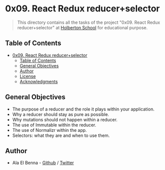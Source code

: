 # 0x09. React Redux reducer+selector

> This directory contains all the tasks of the project "0x09. React Redux reducer+selector" at [Holberton School](https://www.holbertonschool.com 'Holberton School.') for educational purpose.

## Table of Contents

- [0x09. React Redux reducer+selector](#0x09-react-redux-reducerselector)
  - [Table of Contents](#table-of-contents)
  - [General Objectives](#general-objectives)
  - [Author](#author)
  - [License](#license)
  - [Acknowledgments](#acknowledgments)

## General Objectives

- The purpose of a reducer and the role it plays within your application.
- Why a reducer should stay as pure as possible.
- Why mutations should not happen within a reducer.
- The use of Immutable within the reducer.
- The use of Normalizr within the app.
- Selectors: what they are and when to use them.
## Author

- Ala El Benna - [Github](https://github.com/alaelbenna) / [Twitter](https://twitter.com/BennaAla)